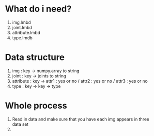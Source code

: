 # What do i need?
1. img.lmbd
2. joint.lmbd
3. attribute.lmbd
4. type.lmdb


# Data structure
1. img : key -> numpy.array to string
2. joint : key -> joints to string
3. attribute : key -> attr1 : yes or no / attr2 : yes or no / attr3 : yes or no
4. type : key -> key -> type

# Whole process
1. Read in data and make sure that you have each img appears in three data set
2. 

